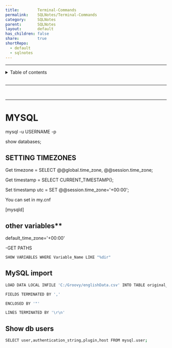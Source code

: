 ```yaml
---
title:        Terminal-Commands
permalink:    SQLNotes/Terminal-Commands
category:     SQLNotes
parent:       SQLNotes
layout:       default
has_children: false
share:        true
shortRepo:
  - default
  - sqlnotes
---
```


***

<details  markdown="block">  
  <summary>  
    Table of contents  
  </summary>  
  {: .text-delta }  
1. TOC  
{:toc}  
</details>  

<br/>  

***  

<br/>  

***

# MYSQL

mysql -u USERNAME -p

show databases;

## SETTING TIMEZONES

Get timezone = SELECT @@global.time_zone, @@session.time_zone;

Get timestamp = SELECT CURRENT_TIMESTAMP();

Set timestamp utc = SET @@session.time_zone='+00:00';

You can set in my.cnf

[mysqld]

## other variables**

default_time_zone='+00:00'

-GET PATHS

```bash
SHOW VARIABLES WHERE Variable_Name LIKE "%dir"
```

## MySQL import

```bash
LOAD DATA LOCAL INFILE 'C:/Groovy/englishData.csv' INTO TABLE original_data 

FIELDS TERMINATED BY ','  

ENCLOSED BY '"'  

LINES TERMINATED BY '\r\n' 
```

## Show db users

```bash
SELECT user,authentication_string,plugin,host FROM mysql.user;
```